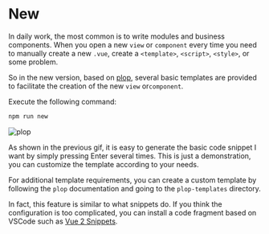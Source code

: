 # New <Badge text="v4.0.0+"/>

In daily work, the most common is to write modules and business components. When you open a new `view` or `component` every time you need to manually create a new `.vue`, create a `<template>`, `<script>`, `<style>`, or some problem.

So in the new version, based on [plop](https://github.com/amwmedia/plop), several basic templates are provided to facilitate the creation of the new `view` or`component`.

Execute the following command:

```bash
npm run new
```

![plop](https://panjiachen.gitee.io/gitee-cdn/doc-site/5f8ea239-aaa5-4e91-9d09-ed56b33a110d.gif)

As shown in the previous gif, it is easy to generate the basic code snippet I want by simply pressing Enter several times. This is just a demonstration, you can customize the template according to your needs.

For additional template requirements, you can create a custom template by following the `plop` documentation and going to the `plop-templates` directory.

In fact, this feature is similar to what snippets do. If you think the configuration is too complicated, you can install a code fragment based on VSCode such as [Vue 2 Snippets](https://marketplace.visualstudio.com/items?itemName=hollowtree.vue-snippets).
